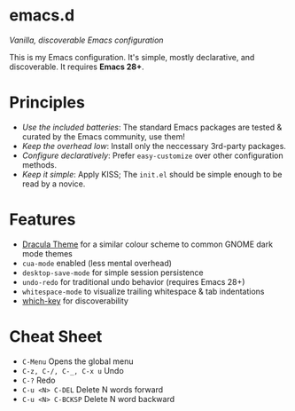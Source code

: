 # emacs.d

_Vanilla, discoverable Emacs configuration_

This is my Emacs configuration. It's simple, mostly declarative, and discoverable. It requires **Emacs 28+**.

# Principles

* _Use the included batteries_: The standard Emacs packages are tested & curated by the Emacs community, use them!
* _Keep the overhead low_: Install only the neccessary 3rd-party packages.
* _Configure declaratively_: Prefer `easy-customize` over other configuration methods.
* _Keep it simple_: Apply KISS; The `init.el` should be simple enough to be read by a novice.

# Features

* [Dracula Theme](https://github.com/dracula/emacs) for a similar colour scheme to common GNOME dark mode themes
* `cua-mode` enabled (less mental overhead)
* `desktop-save-mode` for simple session persistence
* `undo-redo` for traditional undo behavior (requires Emacs 28+)
* `whitespace-mode` to visualize trailing whitespace & tab indentations
* [which-key](https://github.com/justbur/emacs-which-key) for discoverability

# Cheat Sheet

- `C-Menu` Opens the global menu
- `C-z, C-/, C-_, C-x u` Undo
- `C-?` Redo
- `C-u <N> C-DEL` Delete N words forward
- `C-u <N> C-BCKSP` Delete N word backward

